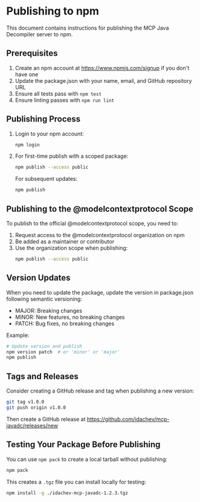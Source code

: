 # Publishing to npm

This document contains instructions for publishing the MCP Java Decompiler server to npm.

## Prerequisites

1. Create an npm account at https://www.npmjs.com/signup if you don't have one
2. Update the package.json with your name, email, and GitHub repository URL
3. Ensure all tests pass with `npm test`
4. Ensure linting passes with `npm run lint`

## Publishing Process

1. Login to your npm account:
   ```bash
   npm login
   ```

2. For first-time publish with a scoped package:
   ```bash
   npm publish --access public
   ```

   For subsequent updates:
   ```bash
   npm publish
   ```

## Publishing to the @modelcontextprotocol Scope

To publish to the official @modelcontextprotocol scope, you need to:

1. Request access to the @modelcontextprotocol organization on npm
2. Be added as a maintainer or contributor
3. Use the organization scope when publishing:
   ```bash
   npm publish --access public
   ```

## Version Updates

When you need to update the package, update the version in package.json following semantic versioning:

- MAJOR: Breaking changes
- MINOR: New features, no breaking changes
- PATCH: Bug fixes, no breaking changes

Example:
```bash
# Update version and publish
npm version patch  # or 'minor' or 'major'
npm publish
```

## Tags and Releases

Consider creating a GitHub release and tag when publishing a new version:

```bash
git tag v1.0.0
git push origin v1.0.0
```

Then create a GitHub release at https://github.com/idachev/mcp-javadc/releases/new

## Testing Your Package Before Publishing

You can use `npm pack` to create a local tarball without publishing:

```bash
npm pack
```

This creates a `.tgz` file you can install locally for testing:

```bash
npm install -g ./idachev-mcp-javadc-1.2.3.tgz
```